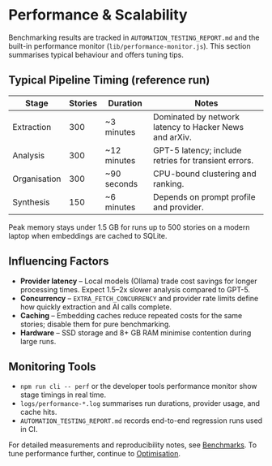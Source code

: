 # Performance & Scalability

Benchmarking results are tracked in `AUTOMATION_TESTING_REPORT.md` and the built-in performance monitor (`lib/performance-monitor.js`). This section summarises typical behaviour and offers tuning tips.

## Typical Pipeline Timing (reference run)

| Stage | Stories | Duration | Notes |
|-------|---------|----------|-------|
| Extraction | 300 | ~3 minutes | Dominated by network latency to Hacker News and arXiv. |
| Analysis | 300 | ~12 minutes | GPT-5 latency; include retries for transient errors. |
| Organisation | 300 | ~90 seconds | CPU-bound clustering and ranking. |
| Synthesis | 150 | ~6 minutes | Depends on prompt profile and provider. |

Peak memory stays under 1.5 GB for runs up to 500 stories on a modern laptop when embeddings are cached to SQLite.

## Influencing Factors

- **Provider latency** – Local models (Ollama) trade cost savings for longer processing times. Expect 1.5–2x slower analysis compared to GPT-5.
- **Concurrency** – `EXTRA_FETCH_CONCURRENCY` and provider rate limits define how quickly extraction and AI calls complete.
- **Caching** – Embedding caches reduce repeated costs for the same stories; disable them for pure benchmarking.
- **Hardware** – SSD storage and 8+ GB RAM minimise contention during large runs.

## Monitoring Tools

- `npm run cli -- perf` or the developer tools performance monitor show stage timings in real time.
- `logs/performance-*.log` summarises run durations, provider usage, and cache hits.
- `AUTOMATION_TESTING_REPORT.md` records end-to-end regression runs used in CI.

For detailed measurements and reproducibility notes, see [Benchmarks](benchmarks.md). To tune performance further, continue to [Optimisation](optimization.md).
